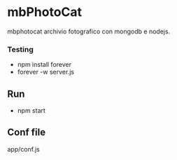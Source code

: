 # mbPhotoCat
mbphotocat archivio fotografico con mongodb e nodejs.




### Testing
- npm install forever
- forever -w server.js

## Run
- npm start


## Conf file

app/conf.js

